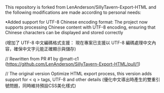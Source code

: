 This repository is forked from LenAnderson/SillyTavern-Export-HTML and the following modifications are made according to personal needs:

•Added support for UTF-8 Chinese encoding format: The project now supports processing Chinese content with UTF-8 encoding, ensuring that Chinese characters can be displayed and stored correctly

(增加了 UTF-8 中文編碼格式支援： 現在專案已支援以 UTF-8 編碼處理中文內容，確保中文字元能正確顯示與儲存)

// Rewritten from PR #1 by @matt-c1 (https://github.com/LenAnderson/SillyTavern-Export-HTML/pull/1)

// The original version Optimize HTML export process, this version adds support for < q > tags, UTF-8 and other details
(優化中文導出時產生的雙重引號問題，同時維持預設CSS美化樣式)
